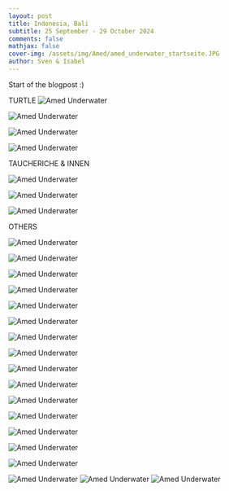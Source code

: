 ```yaml
---
layout: post
title: Indonesia, Bali
subtitle: 25 September - 29 October 2024
comments: false
mathjax: false
cover-img: /assets/img/Amed/amed_underwater_startseite.JPG
author: Sven & Isabel
---
```


Start of the blogpost :)


TURTLE
![Amed Underwater](/assets/img/Amed/amed_turtle_4.JPG)

![Amed Underwater](/assets/img/Amed/amed_turtle_3.JPG)

![Amed Underwater](/assets/img/Amed/amed_turtle_2.JPG)

![Amed Underwater](/assets/img/Amed/amed_turtle_1.JPG)

TAUCHERICHE & INNEN

![Amed Underwater](/assets/img/Amed/amed_underwater_9.JPG)

![Amed Underwater](/assets/img/Amed/amed_underwater_12.JPG)

![Amed Underwater](/assets/img/Amed/amed_underwater_11.JPG)


OTHERS

![Amed Underwater](/assets/img/Amed/amed_underwater_2.JPG)

![Amed Underwater](/assets/img/Amed/amed_underwater_1.JPG)

![Amed Underwater](/assets/img/Amed/amed_underwater_3.JPG)

![Amed Underwater](/assets/img/Amed/amed_underwater_4.JPG)

![Amed Underwater](/assets/img/Amed/amed_underwater_5.JPG)

![Amed Underwater](/assets/img/Amed/amed_underwater_6.JPG)

![Amed Underwater](/assets/img/Amed/amed_underwater_7.JPG)

![Amed Underwater](/assets/img/Amed/amed_underwater_8.JPG)

![Amed Underwater](/assets/img/Amed/amed_underwater_10.JPG)

![Amed Underwater](/assets/img/Amed/amed_underwater_13.JPG)

![Amed Underwater](/assets/img/Amed/amed_underwater_14.JPG)

![Amed Underwater](/assets/img/Amed/amed_underwater_15.JPG)

![Amed Underwater](/assets/img/Amed/amed_underwater_16.JPG)

![Amed Underwater](/assets/img/Amed/amed_underwater_17.JPG)

![Amed Underwater](/assets/img/Amed/amed_underwater_18.JPG)

![Amed Underwater](/assets/img/Amed/amed_underwater_collage_1.jpg)
![Amed Underwater](/assets/img/Amed/amed_underwater_collage_2.jpg)
![Amed Underwater](/assets/img/Amed/amed_underwater_collage_3.jpg)


















